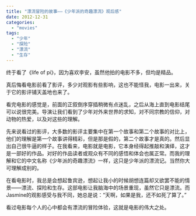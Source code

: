```yaml
---
title: "漂流冒险的故事——《少年派的奇趣漂流》观后感"
date: 2012-12-31
categories: 
  - "movies"
tags: 
  - "少年"
  - "探险"
  - "漂流"
  - "生存"
---
```


终于看了《life of pi》，因为喜欢李安，虽然他拍的电影不多，但均是精品。

真后悔看电影前看了影评，多少对观影有些影响，这也不能怪我，电影一出来，关于它的影评铺天盖地也来了。

看完电影的感觉是，前面的正叙倒序穿插稍微有点迷乱，之后从海上直到电影结尾可以说很完美。导演让我们看到了少年对外来世界的求知，对不同宗教的信仰，对动物的热爱，以及对这些的理解。

先来说看过的影评，大多数的影评主要集中在第一个故事和第二个故事的对比上，他们的理解是第一个故事讲得精彩，但是那是假的，第二个故事才是真的。然后显出自己很牛逼的样子。在我看来，电影就是电影，它本身经得起推敲和演绎，这才是一部好的作品。对好的作品读者或观众有不同的感悟和体会也属正常。而我的理解和它的中文名称《少年派的奇趣漂流》一样，这只是少年派的漂流记。当然你大可理解成别的。

在看电影时，我总是会想起鲁宾逊，想起让我小的时候胡想连篇却又欲罢不能的情景——漂流、探险和生存。这部电影让我脑海中的场景重现，虽然它只是漂流。而Jasmine的观影感受与我不同，她总是说：“天啊，如果是我，还不如死了算了。”

看过电影每个人的心中都会有漂流的冒险体验，这就是电影的伟大之处。
